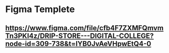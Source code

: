 # Figma Templete 
## https://www.figma.com/file/cfb4F7ZXMFQmvmTn3PKI4z/DRIP-STORE---DIGITAL-COLLEGE?node-id=309-738&t=IYB0JvAeVHpwEtQ4-0
